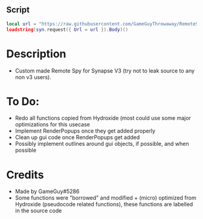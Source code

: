 ## Script
```lua
local url = "https://raw.githubusercontent.com/GameGuyThrowaway/RemoteSpy/main/script.lua"
loadstring(syn.request({ Url = url }).Body)()
```

# Description
* Custom made Remote Spy for Synapse V3 (try not to leak source to any non v3 users).

# To Do:
* Redo all functions copied from Hydroxide (most could use some major optimizations for this usecase
* Implement RenderPopups once they get added properly
* Clean up gui code once RenderPopups get added
* Possibly implement outlines around gui objects, if possible, and when possible

# Credits
* Made by GameGuy#5286
* Some functions were "borrowed" and modified + (micro) optimized from Hydroxide (pseudocode related functions), these functions are labelled in the source code
